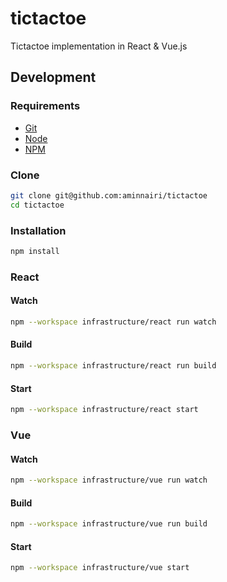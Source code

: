 # tictactoe

Tictactoe implementation in React & Vue.js

## Development

### Requirements

- [Git](https://git-scm.com/)
- [Node](https://nodejs.org/en)
- [NPM](https://www.npmjs.com/)

### Clone

```bash
git clone git@github.com:aminnairi/tictactoe
cd tictactoe
```

### Installation

```bash
npm install
```

### React

#### Watch

```bash
npm --workspace infrastructure/react run watch
```

#### Build

```bash
npm --workspace infrastructure/react run build
```

#### Start

```bash
npm --workspace infrastructure/react start
```

### Vue

#### Watch

```bash
npm --workspace infrastructure/vue run watch
```

#### Build

```bash
npm --workspace infrastructure/vue run build
```

#### Start

```bash
npm --workspace infrastructure/vue start
```
